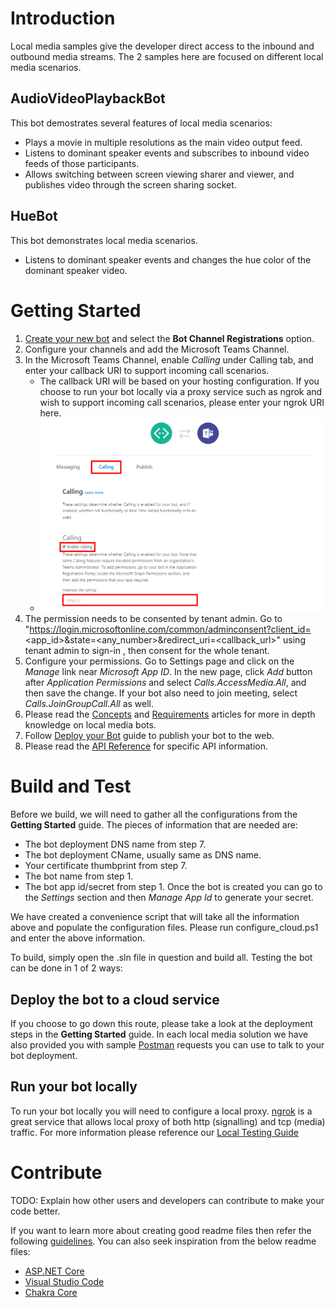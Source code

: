 # Introduction

Local media samples give the developer direct access to the inbound and outbound media streams.  The 2 samples here are focused on different local media scenarios.

## AudioVideoPlaybackBot

This bot demostrates several features of local media scenarios:
- Plays a movie in multiple resolutions as the main video output feed.
- Listens to dominant speaker events and subscribes to inbound video feeds of those participants.
- Allows switching between screen viewing sharer and viewer, and publishes video through the screen sharing socket.

## HueBot

This bot demonstrates local media scenarios.
- Listens to dominant speaker events and changes the hue color of the dominant speaker video.

# Getting Started

1. [Create your new bot](https://dev.botframework.com/bots) and select the **Bot Channel Registrations** option.
2. Configure your channels and add the Microsoft Teams Channel.
3. In the Microsoft Teams Channel, enable *Calling* under Calling tab, and enter your callback URI to support incoming call scenarios.  
   - The callback URI will be based on your hosting configuration.  If you choose to run your bot locally via a proxy service such as ngrok and wish to support incoming call scenarios, please enter your ngrok URI here.
   - ![](../images/msteams-enable-calling.png)
4. The permission needs to be consented by tenant admin. Go to "https://login.microsoftonline.com/common/adminconsent?client_id=<app_id>&state=<any_number>&redirect_uri=<callback_url>" using tenant admin to sign-in , then consent for the whole tenant.
5. Configure your permissions. Go to Settings page and click on the *Manage* link near *Microsoft App ID*. In the new page, click *Add* button after *Application Permissions* and select *Calls.AccessMedia.All*, and then save the change. If your bot also need to join meeting, select *Calls.JoinGroupCall.All* as well.
6. Please read the [Concepts](https://docs.microsoft.com/en-us/azure/bot-service/dotnet/bot-builder-dotnet-real-time-media-concepts?view=azure-bot-service-3.0) and [Requirements](https://docs.microsoft.com/en-us/azure/bot-service/dotnet/bot-builder-dotnet-real-time-media-requirements?view=azure-bot-service-3.0) articles for more in depth knowledge on local media bots.
7. Follow [Deploy your Bot](https://docs.microsoft.com/en-us/azure/bot-service/dotnet/bot-builder-dotnet-real-time-deploy-visual-studio?view=azure-bot-service-3.0) guide to publish your bot to the web.
8. Please read the [API Reference](https://sampleapps-microsoftteams.visualstudio.com/_git/GraphCommsSamples?path=%2FDocumentation%2Fapi-reference%2Fbeta) for specific API information.

# Build and Test

Before we build, we will need to gather all the configurations from the **Getting Started** guide.  The pieces of information that are needed are:
- The bot deployment DNS name from step 7.
- The bot deployment CName, usually same as DNS name.
- Your certificate thumbprint from step 7.
- The bot name from step 1.
- The bot app id/secret from step 1.  Once the bot is created you can go to the *Settings* section and then *Manage App Id* to generate your secret.

We have created a convenience script that will take all the information above and populate the configuration files.  Please run configure_cloud.ps1 and enter the above information.

To build, simply open the .sln file in question and build all.  Testing the bot can be done in 1 of 2 ways:

## Deploy the bot to a cloud service

If you choose to go down this route, please take a look at the deployment steps in the **Getting Started** guide.  In each local media solution we have also provided you with sample [Postman](https://www.getpostman.com/) requests you can use to talk to your bot deployment.

## Run your bot locally

To run your bot locally you will need to configure a local proxy.  [ngrok](https://ngrok.com/) is a great service that allows local proxy of both http (signalling) and tcp (media) traffic.  For more information please reference our [Local Testing Guide](http://graphcallingsdk-docs.azurewebsites.net/articles/Testing.html)

# Contribute
TODO: Explain how other users and developers can contribute to make your code better. 

If you want to learn more about creating good readme files then refer the following [guidelines](https://www.visualstudio.com/en-us/docs/git/create-a-readme). You can also seek inspiration from the below readme files:
- [ASP.NET Core](https://github.com/aspnet/Home)
- [Visual Studio Code](https://github.com/Microsoft/vscode)
- [Chakra Core](https://github.com/Microsoft/ChakraCore)
